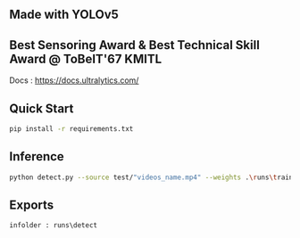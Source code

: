 ## Made with YOLOv5

## Best Sensoring Award & Best Technical Skill Award @ ToBeIT'67 KMITL

Docs : https://docs.ultralytics.com/

## Quick Start

```bash
pip install -r requirements.txt
```

## Inference

```bash
python detect.py --source test/"videos_name.mp4" --weights .\runs\train\exp\weights\best.pt --conf 0.25
```

## Exports

```
infolder : runs\detect
```
